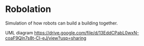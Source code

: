 # Robolation

Simulation of how robots can build a building together.


UML diagram
https://drive.google.com/file/d/13EddCPabL0wxN-coaF9Qln7s8t-CI-eJ/view?usp=sharing
